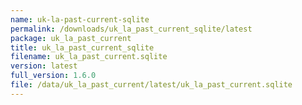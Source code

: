 ```yaml
---
name: uk-la-past-current-sqlite
permalink: /downloads/uk_la_past_current_sqlite/latest
package: uk_la_past_current
title: uk_la_past_current_sqlite
filename: uk_la_past_current.sqlite
version: latest
full_version: 1.6.0
file: /data/uk_la_past_current/latest/uk_la_past_current.sqlite
---
```

